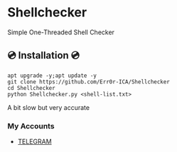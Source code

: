 # Shellchecker
Simple One-Threaded Shell Checker

## 💿 Installation 💿
```
apt upgrade -y;apt update -y
git clone https://github.com/Err0r-ICA/Shellchecker
cd Shellchecker
python Shellchecker.py <shell-list.txt>
```
 
A bit slow but very accurate

### My Accounts

* [TELEGRAM](https://t.me/DefacErr)
